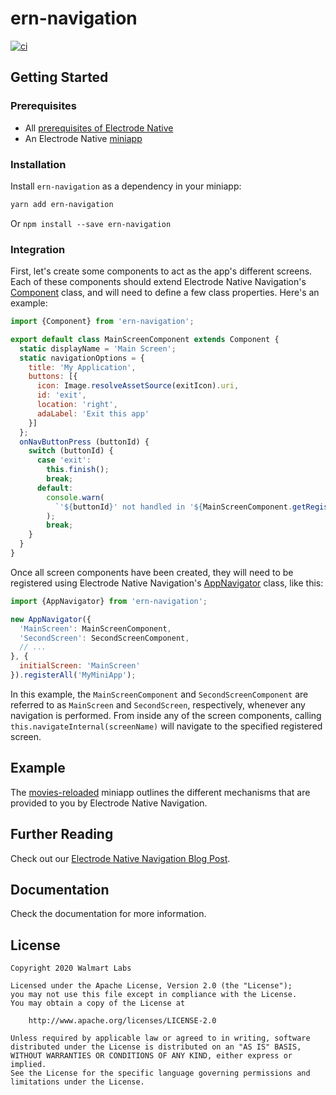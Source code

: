 # ern-navigation

[![ci][1]][2]

## Getting Started

### Prerequisites

- All [prerequisites of Electrode Native][3]
- An Electrode Native [miniapp][4]

### Installation

Install `ern-navigation` as a dependency in your miniapp:

```sh
yarn add ern-navigation
```

Or `npm install --save ern-navigation`

### Integration

First, let's create some components to act as the app's different screens.
Each of these components should extend Electrode Native Navigation's
<a href="#Component">Component</a> class, and will need to define a few class
properties. Here's an example:

```js
import {Component} from 'ern-navigation';

export default class MainScreenComponent extends Component {
  static displayName = 'Main Screen';
  static navigationOptions = {
    title: 'My Application',
    buttons: [{
      icon: Image.resolveAssetSource(exitIcon).uri,
      id: 'exit',
      location: 'right',
      adaLabel: 'Exit this app'
    }]
  };
  onNavButtonPress (buttonId) {
    switch (buttonId) {
      case 'exit':
        this.finish();
        break;
      default:
        console.warn(
          `'${buttonId}' not handled in '${MainScreenComponent.getRegisteredRoute()}'`,
        );
        break;
    }
  }
}
```

Once all screen components have been created, they will need to be registered
using Electrode Native Navigation's <a href="#AppNavigator">AppNavigator</a>
class, like this:

```js
import {AppNavigator} from 'ern-navigation';

new AppNavigator({
  'MainScreen': MainScreenComponent,
  'SecondScreen': SecondScreenComponent,
  // ...
}, {
  initialScreen: 'MainScreen'
}).registerAll('MyMiniApp');
```

In this example, the `MainScreenComponent` and `SecondScreenComponent` are
referred to as `MainScreen` and `SecondScreen`, respectively, whenever any
navigation is performed. From inside any of the screen components, calling
`this.navigateInternal(screenName)` will navigate to the specified registered
screen.

## Example

The [movies-reloaded][5] miniapp outlines the different mechanisms that are
provided to you by Electrode Native Navigation.

## Further Reading

Check out our [Electrode Native Navigation Blog Post][6].

## Documentation

Check the documentation for more information.

## License

```text
Copyright 2020 Walmart Labs

Licensed under the Apache License, Version 2.0 (the "License");
you may not use this file except in compliance with the License.
You may obtain a copy of the License at

    http://www.apache.org/licenses/LICENSE-2.0

Unless required by applicable law or agreed to in writing, software
distributed under the License is distributed on an "AS IS" BASIS,
WITHOUT WARRANTIES OR CONDITIONS OF ANY KIND, either express or implied.
See the License for the specific language governing permissions and
limitations under the License.
```

[1]: https://github.com/electrode-io/ern-navigation/workflows/ci/badge.svg
[2]: https://github.com/electrode-io/ern-navigation/actions
[3]: https://native.electrode.io/introduction/what-is-ern/requirements
[4]: https://native.electrode.io/introduction/what-is-ern/what-is-a-miniapp
[5]: https://github.com/electrode-io/movies-reloaded-miniapp
[6]: https://medium.com/walmartlabs/electrode-native-navigation-576297fbcb3d
[7]: https://www.electrode.io/ern-navigation
